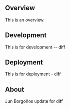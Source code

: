 ## Overview
This is an overview.

## Development
This is for development  -- diff

## Deployment
This is for deployment - diff

## About
Jun Borgoños
update for diff
